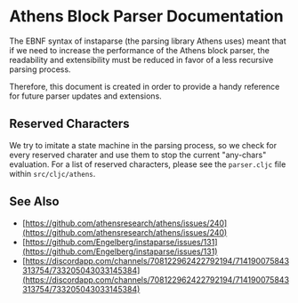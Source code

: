 # Athens Block Parser Documentation

The EBNF syntax of instaparse \(the parsing library Athens uses\) meant that if we need to increase the performance of the Athens block parser, the readability and extensibility must be reduced in favor of a less recursive parsing process.

Therefore, this document is created in order to provide a handy reference for future parser updates and extensions.

## Reserved Characters

We try to imitate a state machine in the parsing process, so we check for every reserved charater and use them to stop the current "any-chars" evaluation. For a list of reserved characters, please see the `parser.cljc` file within `src/cljc/athens`.

## See Also

* [https://github.com/athensresearch/athens/issues/240](https://github.com/athensresearch/athens/issues/240)
* [https://github.com/Engelberg/instaparse/issues/131](https://github.com/Engelberg/instaparse/issues/131)
* [https://discordapp.com/channels/708122962422792194/714190075843313754/733205043033145384](https://discordapp.com/channels/708122962422792194/714190075843313754/733205043033145384)

